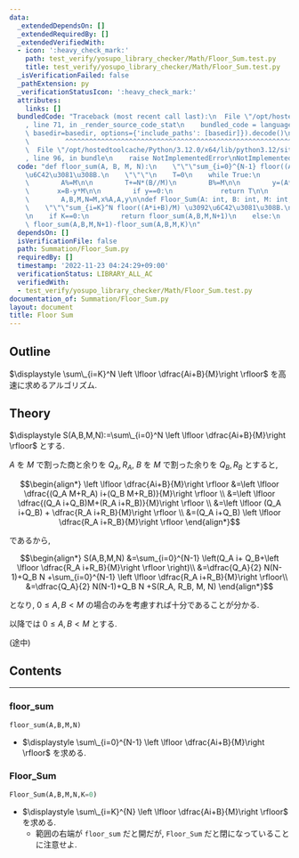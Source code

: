 ```yaml
---
data:
  _extendedDependsOn: []
  _extendedRequiredBy: []
  _extendedVerifiedWith:
  - icon: ':heavy_check_mark:'
    path: test_verify/yosupo_library_checker/Math/Floor_Sum.test.py
    title: test_verify/yosupo_library_checker/Math/Floor_Sum.test.py
  _isVerificationFailed: false
  _pathExtension: py
  _verificationStatusIcon: ':heavy_check_mark:'
  attributes:
    links: []
  bundledCode: "Traceback (most recent call last):\n  File \"/opt/hostedtoolcache/Python/3.12.0/x64/lib/python3.12/site-packages/onlinejudge_verify/documentation/build.py\"\
    , line 71, in _render_source_code_stat\n    bundled_code = language.bundle(stat.path,\
    \ basedir=basedir, options={'include_paths': [basedir]}).decode()\n          \
    \         ^^^^^^^^^^^^^^^^^^^^^^^^^^^^^^^^^^^^^^^^^^^^^^^^^^^^^^^^^^^^^^^^^^^^^^^^^^^^^^^^^\n\
    \  File \"/opt/hostedtoolcache/Python/3.12.0/x64/lib/python3.12/site-packages/onlinejudge_verify/languages/python.py\"\
    , line 96, in bundle\n    raise NotImplementedError\nNotImplementedError\n"
  code: "def floor_sum(A, B, M, N):\n    \"\"\"sum_{i=0}^{N-1} floor((A*i+B)/M) \u3092\
    \u6C42\u3081\u308B.\n    \"\"\"\n    T=0\n    while True:\n        T+=((N-1)*N//2)*(A//M)\n\
    \        A%=M\n\n        T+=N*(B//M)\n        B%=M\n\n        y=(A*N+B)//M\n \
    \       x=B-y*M\n\n        if y==0:\n            return T\n\n        T+=(N+x//A)*y\n\
    \        A,B,M,N=M,x%A,A,y\n\ndef Floor_Sum(A: int, B: int, M: int, N: int, K=0):\n\
    \    \"\"\"sum_{i=K}^N floor((A*i+B)/M) \u3092\u6C42\u3081\u308B.\n    \"\"\"\n\
    \n    if K==0:\n        return floor_sum(A,B,M,N+1)\n    else:\n        return\
    \ floor_sum(A,B,M,N+1)-floor_sum(A,B,M,K)\n"
  dependsOn: []
  isVerificationFile: false
  path: Summation/Floor_Sum.py
  requiredBy: []
  timestamp: '2022-11-23 04:24:29+09:00'
  verificationStatus: LIBRARY_ALL_AC
  verifiedWith:
  - test_verify/yosupo_library_checker/Math/Floor_Sum.test.py
documentation_of: Summation/Floor_Sum.py
layout: document
title: Floor Sum
---
```


## Outline

$\displaystyle \sum\_{i=K}^N \left \lfloor \dfrac{Ai+B}{M}\right \rfloor$ を高速に求めるアルゴリズム.

## Theory

$\displaystyle S(A,B,M,N):=\sum\_{i=0}^N \left \lfloor \dfrac{Ai+B}{M}\right \rfloor$ とする.

$A$ を $M$ で割った商と余りを $Q_A, R_A$, $B$ を $M$ で割った余りを $Q_B, R_B$ とすると,

$$\begin{align*}
\left \lfloor \dfrac{Ai+B}{M}\right \rfloor
&=\left \lfloor \dfrac{(Q_A M+R_A) i+(Q_B M+R_B)}{M}\right \rfloor \\
&=\left \lfloor \dfrac{(Q_A i+Q_B)M+(R_A i+R_B)}{M}\right \rfloor \\
&=\left \lfloor (Q_A i+Q_B) + \dfrac{R_A i+R_B}{M}\right \rfloor \\
&=(Q_A i+Q_B) \left \lfloor \dfrac{R_A i+R_B}{M}\right \rfloor
\end{align*}$$

であるから,

$$\begin{align*}
S(A,B,M,N)
&=\sum_{i=0}^{N-1} \left(Q_A i+ Q_B+\left \lfloor \dfrac{R_A i+R_B}{M}\right \rfloor \right)\\
&=\dfrac{Q_A}{2} N(N-1)+Q_B N +\sum_{i=0}^{N-1} \left \lfloor \dfrac{R_A i+R_B}{M}\right \rfloor\\
&=\dfrac{Q_A}{2} N(N-1)+Q_B N +S(R_A, R_B, M, N)
\end{align*}$$

となり, $0 \leq A,B \lt M$ の場合のみを考慮すれば十分であることが分かる.

以降では $0 \leq A,B \lt M$ とする.

(途中)

## Contents

---

### floor_sum

```Python
floor_sum(A,B,M,N)
```

* $\displaystyle \sum\_{i=0}^{N-1} \left \lfloor \dfrac{Ai+B}{M}\right \rfloor$ を求める.

### Floor_Sum

```Python
Floor_Sum(A,B,M,N,K=0)
```

* $\displaystyle \sum\_{i=K}^{N} \left \lfloor \dfrac{Ai+B}{M}\right \rfloor$ を求める.
  * 範囲の右端が `floor_sum` だと開だが, `Floor_Sum` だと閉になっていることに注意せよ.
